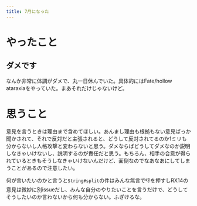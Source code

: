 ```yaml
---
title: 7月になった
---
```


# やったこと

## ダメです

なんか非常に体調がダメで、丸一日休んでいた。具体的にはFate/hollow ataraxiaをやっていた。まあそれだけじゃないけど。

# 思うこと

意見を言うときは理由まで含めてほしい。あんまし理由も根拠もない意見ばっか聞かされて、それで反対だと主張されると、どうして反対されてるのか1ミリも分からないし人格攻撃と変わらないと思う。ダメならばどうしてダメなのか説明しなきゃいけないし、説明するのが責任だと思う。もちろん、相手の合意が得られているときもそうしなきゃいけないんだけど、面倒なのでなあなあにしてしまうことがあるので注意したい。

何が言いたいのかと言うと`String#split`の件はみんな無言で:-1:を押すしRX14の意見は微妙に別issueだし、みんな自分のやりたいことを言うだけで、どうしてそうしたいのか言わないから何も分からない。ふざけるな。
